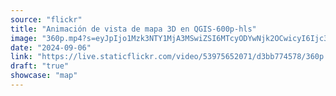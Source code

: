 ```yaml
---
source: "flickr"
title: "Animación de vista de mapa 3D en QGIS-600p-hls"
image: "360p.mp4?s=eyJpIjo1Mzk3NTY1MjA3MSwiZSI6MTcyODYwNjk2OCwicyI6Ijc3MWNlYzM2ODY3ZWRmNzM4OWQyOTEwNzMxNjk1M2Q0MzAwZDQ2ZTkiLCJ2IjoxfQ.mp4"
date: "2024-09-06"
link: "https://live.staticflickr.com/video/53975652071/d3bb774578/360p.mp4?s=eyJpIjo1Mzk3NTY1MjA3MSwiZSI6MTcyODYwNjk2OCwicyI6Ijc3MWNlYzM2ODY3ZWRmNzM4OWQyOTEwNzMxNjk1M2Q0MzAwZDQ2ZTkiLCJ2IjoxfQ"
draft: "true"
showcase: "map"
---
```

